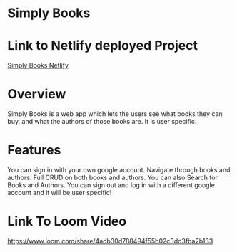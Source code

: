 # Simply Books

# Link to Netlify deployed Project

[Simply Books Netlify](https://simplybooks-mn.netlify.app/)

# Overview
Simply Books is a web app which lets the users see what books they can buy, and what the authors of those books are. It is user specific.

# Features

You can sign in with your own google account. Navigate through books and authors. Full CRUD on both books and authors. You can also Search for Books and Authors. You can sign out and log in with a different google account and it will be user specific!

# Link To Loom Video

https://www.loom.com/share/4adb30d788494f55b02c3dd3fba2b133
